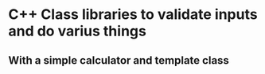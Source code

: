 # C++ Class libraries to validate inputs and do varius things
## With a simple calculator and template class